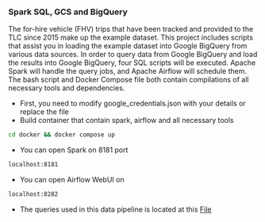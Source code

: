 ### Spark SQL, GCS and BigQuery

The for-hire vehicle (FHV) trips that have been tracked and provided to the TLC since 2015 make up the example dataset. This project includes scripts that assist you in loading the example dataset into Google BigQuery from various data sources. In order to query data from Google BigQuery and load the results into Google BigQuery, four SQL scripts will be executed. Apache Spark will handle the query jobs, and Apache Airflow will schedule them. The bash script and Docker Compose file both contain compilations of all necessary tools and dependencies.

- First, you need to modify google_credentials.json with your details or replace the file
- Build container that contain spark, airflow and all necessary tools
```bash
cd docker && docker compose up
```
- You can open Spark on 8181 port
```bash
localhost:8181
```
- You can open Airflow WebUI on 
```bash
localhost:8282
```
- The queries used in this data pipeline is located at this [File](https://github.com/fahmihamzah84/airflow-spark-taxi/blob/master/spark/app/read-postgres.py)
